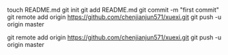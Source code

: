 touch README.md
git init
git add README.md
git commit -m "first commit"
git remote add origin https://github.com/chenjianjun571/xuexi.git
git push -u origin master

git remote add origin https://github.com/chenjianjun571/xuexi.git
git push -u origin master


